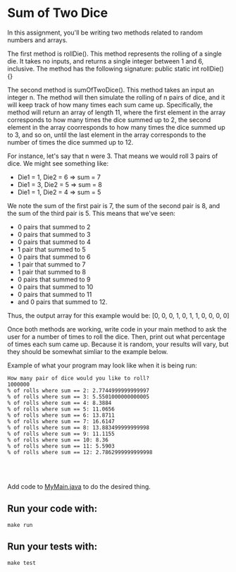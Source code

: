 # Sum of Two Dice

In this assignment, you'll be writing two methods related to random numbers and arrays. 

The first method is rollDie(). This method represents the rolling of a single die. It takes no inputs, and returns a single integer between 1 and 6, inclusive. The method has the following signature: public static int rollDie() {}

The second method is sumOfTwoDice(). This method takes an input an integer n. The method will then simulate the rolling of n pairs of dice, and it will keep track of how many times each sum came up. Specifically, the method will return an array of length 11, where the first element in the array corresponds to how many times the dice summed up to 2, the second element in the array coorresponds to how many times the dice summed up to 3, and so on, until the last element in the array corresponds to the number of times the dice summed up to 12. 

For instance, let's say that n were 3. That means we would roll 3 pairs of dice. We might see something like:
* Die1 = 1, Die2 = 6 => sum = 7
* Die1 = 3, Die2 = 5 => sum = 8
* Die1 = 1, Die2 = 4 => sum = 5

We note the sum of the first pair is 7, the sum of the second pair is 8, and the sum of the third pair is 5. This means that we've seen:
* 0 pairs that summed to 2
* 0 pairs that summed to 3 
* 0 pairs that summed to 4
* 1 pair that summed to 5
* 0 pairs that summed to 6
* 1 pair that summed to 7
* 1 pair that summed to 8
* 0 pairs that summed to 9
* 0 pairs that summed to 10
* 0 pairs that summed to 11
* and 0 pairs that summed to 12. 

Thus, the output array for this example would be: [0, 0, 0, 1, 0, 1, 1, 0, 0, 0, 0]

Once both methods are working, write code in your main method to ask the user for a number of times to roll the dice. Then, print out what percentage of times each sum came up. Because it is random, your results will vary, but they should be somewhat simliar to the example below.

Example of what your program may look like when it is being run:
```shell script
How many pair of dice would you like to roll?
1000000
% of rolls where sum == 2: 2.7744999999999997
% of rolls where sum == 3: 5.5501000000000005
% of rolls where sum == 4: 8.3884
% of rolls where sum == 5: 11.0656
% of rolls where sum == 6: 13.8711
% of rolls where sum == 7: 16.6147
% of rolls where sum == 8: 13.883499999999998
% of rolls where sum == 9: 11.1155
% of rolls where sum == 10: 8.36
% of rolls where sum == 11: 5.5903
% of rolls where sum == 12: 2.7862999999999998
```

<br />
<br />

Add code to [MyMain.java](src/main/java/MyMain.java) to do the desired thing.

## Run your code with:
```shell script
make run
```

## Run your tests with:
```shell script
make test
```